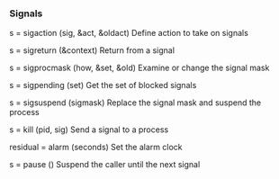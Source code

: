 ### Signals

s = sigaction (sig, &act, &oldact)
Define action to take on signals

s = sigreturn (&context)
Return from a signal

s = sigprocmask (how, &set, &old)
Examine or change the signal mask

s = sigpending (set)
Get the set of blocked signals

s = sigsuspend (sigmask)
Replace the signal mask and suspend the process

s = kill (pid, sig)
Send a signal to a process

residual = alarm (seconds)
Set the alarm clock

s = pause ()
Suspend the caller until the next signal

